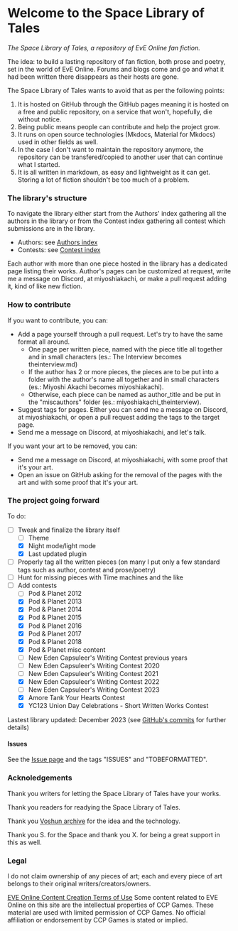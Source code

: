 # Welcome to the Space Library of Tales

*The Space Library of Tales, a repository of EvE Online fan fiction.*

The idea: to build a lasting repository of fan fiction, both prose and poetry, set in the world of EvE Online. Forums and blogs come and go and what it had been written there disappears as their hosts are gone.

The Space Library of Tales wants to avoid that as per the following points:

1. It is hosted on GitHub through the GitHub pages meaning it is hosted on a free and public repository, on a service that won't, hopefully, die without notice.
2. Being public means people can contribute and help the project grow.
3. It runs on open source technologies (Mkdocs, Material for Mkdocs) used in other fields as well.
4. In the case I don't want to maintain the repository anymore, the repository can be transfered/copied to another user that can continue what I started.
5. It is all written in markdown, as easy and lightweight as it can get. Storing a lot of fiction shouldn't be too much of a problem.


### The library's structure

To navigate the library either start from the Authors' index gathering all the authors in the library or from the Contest index gathering all contest which submissions are in the library.

- Authors: see [Authors index](authorsindex.md)
- Contests: see [Contest index](contestindex.md)

Each author with more than one piece hosted in the library has a dedicated page listing their works. Author's pages can be customized at request, write me a message on Discord, at miyoshiakachi, or make a pull request adding it, kind of like new fiction.


### How to contribute

If you want to contribute, you can:

- Add a page yourself through a pull request. Let's try to have the same format all around.
    - One page per written piece, named with the piece title all together and in small characters (es.: The Interview becomes theinterview.md)
    - If the author has 2 or more pieces, the pieces are to be put into a folder with the author's name all together and in small characters (es.: Miyoshi Akachi becomes miyoshiakachi).
    - Otherwise, each piece can be named as author_title and be put in the "miscauthors" folder (es.: miyoshiakachi_theinterview).
- Suggest tags for pages. Either you can send me a message on Discord, at miyoshiakachi, or open a pull request adding the tags to the target page.
- Send me a message on Discord, at miyoshiakachi, and let's talk.

If you want your art to be removed, you can:

- Send me a message on Discord, at miyoshiakachi, with some proof that it's your art.
- Open an issue on GitHub asking for the removal of the pages with the art and with some proof that it's your art.


### The project going forward

To do:

 - [ ] Tweak and finalize the library itself
    - [ ] Theme
    - [x] Night mode/light mode
    - [x] Last updated plugin
 - [ ] Properly tag all the written pieces (on many I put only a few standard tags such as author, contest and prose/poetry)
 - [ ] Hunt for missing pieces with Time machines and the like
 - [ ] Add contests
    - [ ] Pod & Planet 2012
    - [x] Pod & Planet 2013
    - [x] Pod & Planet 2014
    - [x] Pod & Planet 2015
    - [x] Pod & Planet 2016
    - [x] Pod & Planet 2017
    - [x] Pod & Planet 2018
    - [x] Pod & Planet misc content
    - [ ] New Eden Capsuleer's Writing Contest previous years
    - [ ] New Eden Capsuleer's Writing Contest 2020
    - [ ] New Eden Capsuleer's Writing Contest 2021
    - [x] New Eden Capsuleer's Writing Contest 2022
    - [ ] New Eden Capsuleer's Writing Contest 2023
    - [x] Amore Tank Your Hearts Contest
    - [x] YC123 Union Day Celebrations - Short Written Works Contest

Lastest library updated: December 2023 (see [GitHub's commits](https://github.com/acfinspace/Spacelibraryoftales/commits/main) for further details)

#### Issues

See the [Issue page](issues.md) and the tags "ISSUES" and "TOBEFORMATTED".

### Acknoledgements

Thank you writers for letting the Space Library of Tales have your works.

Thank you readers for readying the Space Library of Tales.

Thank you [Voshun archive](https://voshun.pages.dev/) for the idea and the technology.

Thank you S. for the Space and thank you X. for being a great support in this as well.


### Legal

I do not claim ownership of any pieces of art; each and every piece of art belongs to their original writers/creators/owners.

[EVE Online Content Creation Terms of Use](https://community.eveonline.com/support/policies/eve-online-content-creation-terms-of-use-en/)
Some content related to EVE Online on this site are the intellectual properties of CCP Games. These material are used with limited permission of CCP Games. No official affiliation or endorsement by CCP Games is stated or implied.

